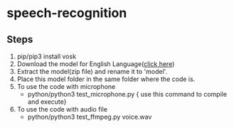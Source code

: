 # speech-recognition

## Steps

1. pip/pip3 install vosk
2. Download the model for English Language([click here](https://alphacephei.com/vosk/models/vosk-model-en-us-aspire-0.2.zip))
3. Extract the model(zip file) and rename it to 'model'.
4. Place this model folder in the same folder where the code is.
5. To use the code with microphone 
    * python/python3 test_microphone.py { use this command to compile and execute}
6. To use the code with audio file
    * python/python3 test_ffmpeg.py voice.wav 
